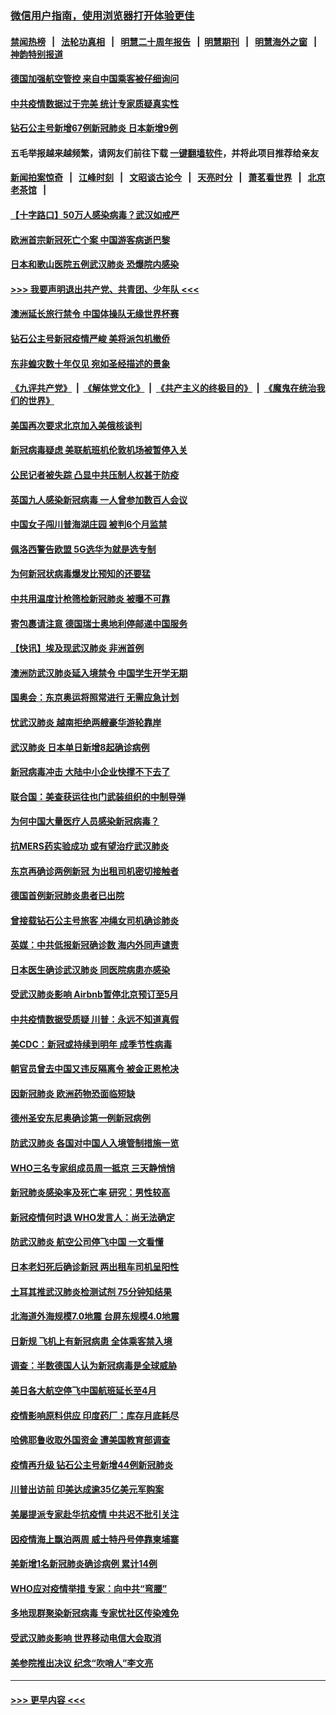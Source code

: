 ### [微信用户指南，使用浏览器打开体验更佳](https://github.com/gfw-breaker/banned-news1/blob/master/indexes/wechat-guide.md?t=0)
#### [禁闻热榜](热点新闻.md?t=0)  &nbsp;&nbsp;|&nbsp;&nbsp; [法轮功真相](https://github.com/gfw-breaker/truth/blob/master/README.md?t=0) &nbsp;&nbsp;|&nbsp;&nbsp; [明慧二十周年报告](https://github.com/gfw-breaker/mh-reports/blob/master/README.md?t=0) &nbsp;&nbsp;|&nbsp;&nbsp;[明慧期刊](https://github.com/gfw-breaker/mh-qikan) &nbsp;&nbsp;|&nbsp;&nbsp; [明慧海外之窗](https://github.com/gfw-breaker/mh-news/blob/master/README.md?t=0) &nbsp;&nbsp;|&nbsp;&nbsp; [神韵特别报道](https://github.com/gfw-breaker/mh-news/blob/master/shenyun.md?t=0)
#### [德国加强航空管控 来自中国乘客被仔细询问](../pages/nsc418/n11871572.md?t=02160144) 
#### [中共疫情数据过于完美 统计专家质疑真实性](../pages/nsc418/n11870197.md?t=02160144) 
#### [钻石公主号新增67例新冠肺炎 日本新增9例](../pages/nsc418/n11871311.md?t=02160144) 
#### 五毛举报越来越频繁，请网友们前往下载 [一键翻墙软件](https://github.com/gfw-breaker/ssr-accounts)，并将此项目推荐给亲友
#### [新闻拍案惊奇](https://github.com/gfw-breaker/banned-news1/blob/master/pages/link4.md) &nbsp;&nbsp;|&nbsp;&nbsp; [江峰时刻](https://github.com/gfw-breaker/banned-news1/blob/master/pages/link4.md) &nbsp;&nbsp;|&nbsp;&nbsp; [文昭谈古论今](https://github.com/gfw-breaker/banned-news1/blob/master/pages/link4.md) &nbsp;&nbsp;|&nbsp;&nbsp; [天亮时分](https://github.com/gfw-breaker/banned-news1/blob/master/pages/link4.md) &nbsp;&nbsp;|&nbsp;&nbsp; [萧茗看世界](https://github.com/gfw-breaker/banned-news1/blob/master/pages/link4.md) &nbsp;&nbsp;|&nbsp;&nbsp; [北京老茶馆](https://github.com/gfw-breaker/banned-news1/blob/master/pages/link4.md) &nbsp;&nbsp;|&nbsp;&nbsp; 
#### [【十字路口】50万人感染病毒？武汉如戒严](../pages/nsc418/n11870405.md?t=02160144) 
#### [欧洲首宗新冠死亡个案 中国游客病逝巴黎](../pages/nsc418/n11871247.md?t=02160144) 
#### [日本和歌山医院五例武汉肺炎 恐爆院内感染](../pages/nsc418/n11871128.md?t=02160144) 
#### [>>> 我要声明退出共产党、共青团、少年队 <<<](https://github.com/begood0513/goodnews/blob/master/quit/letter.md) 
#### [澳洲延长旅行禁令 中国体操队无缘世界杯赛](../pages/nsc418/n11870446.md?t=02160144) 
#### [钻石公主号新冠疫情严峻 美将派包机撤侨](../pages/nsc418/n11870505.md?t=02160144) 
#### [东非蝗灾数十年仅见 宛如圣经描述的景象](../pages/nsc418/n11870398.md?t=02160144) 
#### [《九评共产党》](https://github.com/begood0513/9ping.md/blob/master/README.md) &nbsp;|&nbsp; [《解体党文化》](../../../../jtdwh.md/blob/master/README.md)  &nbsp;|&nbsp; [《共产主义的终极目的》](../../../../gczydzjmd.md/blob/master/README.md) &nbsp;|&nbsp; [《魔鬼在统治我们的世界》](../../../../mgztzwmdsj.md/blob/master/README.md) 
#### [美国再次要求北京加入美俄核谈判](../pages/nsc418/n11870138.md?t=02160144) 
#### [新冠病毒疑虑 美联航班机伦敦机场被暂停入关](../pages/nsc418/n11870015.md?t=02160144) 
#### [公民记者被失踪 凸显中共压制人权甚于防疫](../pages/nsc418/n11870042.md?t=02160144) 
#### [英国九人感染新冠病毒 一人曾参加数百人会议](../pages/nsc418/n11869987.md?t=02160144) 
#### [中国女子闯川普海湖庄园 被判6个月监禁](../pages/nsc418/n11869919.md?t=02160144) 
#### [佩洛西警告欧盟 5G选华为就是选专制](../pages/nsc418/n11869898.md?t=02160144) 
#### [为何新冠状病毒爆发比预知的还要猛](../pages/nsc418/n11869828.md?t=02160144) 
#### [中共用温度计枪筛检新冠肺炎 被曝不可靠](../pages/nsc418/n11869707.md?t=02160144) 
#### [寄包裹请注意 德国瑞士奥地利停邮递中国服务](../pages/nsc418/n11869727.md?t=02160144) 
#### [【快讯】埃及现武汉肺炎 非洲首例](../pages/nsc418/n11869766.md?t=02160144) 
#### [澳洲防武汉肺炎延入境禁令 中国学生开学无期](../pages/nsc418/n11869546.md?t=02160144) 
#### [国奥会：东京奥运将照常进行 无需应急计划](../pages/nsc418/n11869422.md?t=02160144) 
#### [忧武汉肺炎 越南拒绝两艘豪华游轮靠岸](../pages/nsc418/n11867444.md?t=02160144) 
#### [武汉肺炎 日本单日新增8起确诊病例](../pages/nsc418/n11869272.md?t=02160144) 
#### [新冠病毒冲击 大陆中小企业快撑不下去了](../pages/nsc418/n11869259.md?t=02160144) 
#### [联合国：美查获运往也门武装组织的中制导弹](../pages/nsc418/n11868677.md?t=02160144) 
#### [为何中国大量医疗人员感染新冠病毒？](../pages/nsc418/n11869001.md?t=02160144) 
#### [抗MERS药实验成功 或有望治疗武汉肺炎](../pages/nsc418/n11868912.md?t=02160144) 
#### [东京再确诊两例新冠 为出租司机密切接触者](../pages/nsc418/n11868770.md?t=02160144) 
#### [德国首例新冠肺炎患者已出院](../pages/nsc418/n11868714.md?t=02160144) 
#### [曾接载钻石公主号旅客 冲绳女司机确诊肺炎](../pages/nsc418/n11868610.md?t=02160144) 
#### [英媒：中共低报新冠确诊数 海内外同声谴责](../pages/nsc418/n11867421.md?t=02160144) 
#### [日本医生确诊武汉肺炎 同医院病患亦感染](../pages/nsc418/n11867779.md?t=02160144) 
#### [受武汉肺炎影响 Airbnb暂停北京预订至5月](../pages/nsc418/n11867428.md?t=02160144) 
#### [中共疫情数据受质疑 川普：永远不知道真假](../pages/nsc418/n11867195.md?t=02160144) 
#### [美CDC：新冠或持续到明年 成季节性病毒](../pages/nsc418/n11867279.md?t=02160144) 
#### [朝官员曾去中国又违反隔离令 被金正恩枪决](../pages/nsc418/n11867087.md?t=02160144) 
#### [因新冠肺炎 欧洲药物恐面临短缺](../pages/nsc418/n11867036.md?t=02160144) 
#### [德州圣安东尼奥确诊第一例新冠病例](../pages/nsc418/n11867194.md?t=02160144) 
#### [防武汉肺炎 各国对中国人入境管制措施一览](../pages/nsc418/n11838726.md?t=02160144) 
#### [WHO三名专家组成员周一抵京 三天静悄悄](../pages/nsc418/n11866947.md?t=02160144) 
#### [新冠肺炎感染率及死亡率 研究：男性较高](../pages/nsc418/n11866956.md?t=02160144) 
#### [新冠疫情何时退 WHO发言人：尚无法确定](../pages/nsc418/n11866864.md?t=02160144) 
#### [防武汉肺炎 航空公司停飞中国 一文看懂](../pages/nsc418/n11866800.md?t=02160144) 
#### [日本老妇死后确诊新冠 两出租车司机呈阳性](../pages/nsc418/n11866755.md?t=02160144) 
#### [土耳其推武汉肺炎检测试剂 75分钟知结果](../pages/nsc418/n11866520.md?t=02160144) 
#### [北海道外海规模7.0地震 台屏东规模4.0地震](../pages/nsc418/n11866262.md?t=02160144) 
#### [日新规 飞机上有新冠病患 全体乘客禁入境](../pages/nsc418/n11866233.md?t=02160144) 
#### [调查：半数德国人认为新冠病毒是全球威胁](../pages/nsc418/n11866687.md?t=02160144) 
#### [美日各大航空停飞中国航班延长至4月](../pages/nsc418/n11865980.md?t=02160144) 
#### [疫情影响原料供应 印度药厂：库存月底耗尽](../pages/nsc418/n11865151.md?t=02160144) 
#### [哈佛耶鲁收取外国资金 遭美国教育部调查](../pages/nsc418/n11864950.md?t=02160144) 
#### [疫情再升级 钻石公主号新增44例新冠肺炎](../pages/nsc418/n11865033.md?t=02160144) 
#### [川普出访前 印美达成逾35亿美元军购案](../pages/nsc418/n11865444.md?t=02160144) 
#### [美屡提派专家赴华抗疫情 中共迟不批引关注](../pages/nsc418/n11864719.md?t=02160144) 
#### [因疫情海上飘泊两周 威士特丹号停靠柬埔寨](../pages/nsc418/n11865007.md?t=02160144) 
#### [美新增1名新冠肺炎确诊病例 累计14例](../pages/nsc418/n11864893.md?t=02160144) 
#### [WHO应对疫情举措 专家：向中共“弯腰”](../pages/nsc418/n11864727.md?t=02160144) 
#### [多地现群聚染新冠病毒 专家忧社区传染难免](../pages/nsc418/n11864715.md?t=02160144) 
#### [受武汉肺炎影响 世界移动电信大会取消](../pages/nsc418/n11864629.md?t=02160144) 
#### [美参院推出决议 纪念“吹哨人”李文亮](../pages/nsc418/n11863852.md?t=02160144) 

----
#### [ >>> 更早内容 <<< ](../indexes/nsc418-earlier.md)
